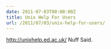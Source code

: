 ```yaml
---
date: 2011-07-03T00:00:00Z
title: Unix Help For Users
url: /2011/07/03/unix-help-for-users/
---
```


<a href="http://unixhelp.ed.ac.uk/">http://unixhelp.ed.ac.uk/</a>
Nuff Said.
